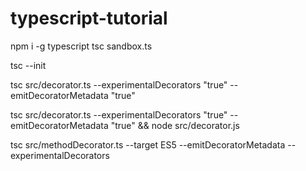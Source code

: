 # typescript-tutorial

npm i -g typescript
    tsc sandbox.ts


tsc --init

tsc src/decorator.ts --experimentalDecorators "true" --emitDecoratorMetadata "true"

tsc src/decorator.ts --experimentalDecorators "true" --emitDecoratorMetadata "true" && node src/decorator.js


tsc src/methodDecorator.ts --target ES5 --emitDecoratorMetadata --experimentalDecorators